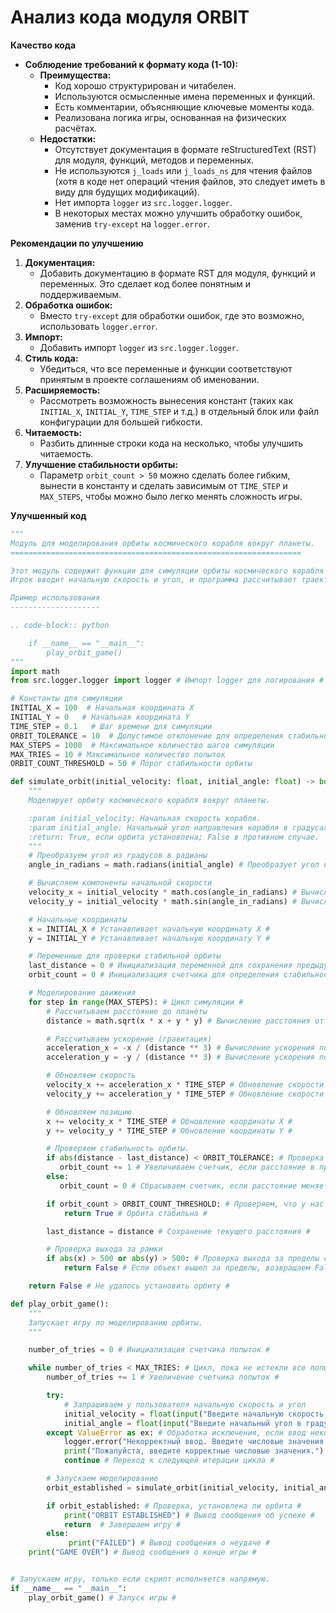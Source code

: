 # Анализ кода модуля ORBIT

**Качество кода**
*   **Соблюдение требований к формату кода (1-10):**
    -   **Преимущества:**
        *   Код хорошо структурирован и читабелен.
        *   Используются осмысленные имена переменных и функций.
        *   Есть комментарии, объясняющие ключевые моменты кода.
        *   Реализована логика игры, основанная на физических расчётах.
    -   **Недостатки:**
        *   Отсутствует документация в формате reStructuredText (RST) для модуля, функций, методов и переменных.
        *   Не используются `j_loads` или `j_loads_ns` для чтения файлов (хотя в коде нет операций чтения файлов, это следует иметь в виду для будущих модификаций).
        *   Нет импорта `logger` из `src.logger.logger`.
        *   В некоторых местах можно улучшить обработку ошибок, заменив `try-except` на `logger.error`.

**Рекомендации по улучшению**

1.  **Документация:**
    *   Добавить документацию в формате RST для модуля, функций и переменных. Это сделает код более понятным и поддерживаемым.
2.  **Обработка ошибок:**
    *   Вместо `try-except` для обработки ошибок, где это возможно, использовать `logger.error`.
3.  **Импорт:**
    *   Добавить импорт `logger` из `src.logger.logger`.
4.  **Стиль кода:**
    *   Убедиться, что все переменные и функции соответствуют принятым в проекте соглашениям об именовании.
5.  **Расширяемость:**
    *   Рассмотреть возможность вынесения констант (таких как `INITIAL_X`, `INITIAL_Y`, `TIME_STEP` и т.д.) в отдельный блок или файл конфигурации для большей гибкости.
6.  **Читаемость:**
    *   Разбить длинные строки кода на несколько, чтобы улучшить читаемость.
7.  **Улучшение стабильности орбиты:**
     *  Параметр `orbit_count > 50` можно сделать более гибким, вынести в константу и сделать зависимым от `TIME_STEP` и `MAX_STEPS`, чтобы можно было легко менять сложность игры.

**Улучшенный код**

```python
"""
Модуль для моделирования орбиты космического корабля вокруг планеты.
=================================================================

Этот модуль содержит функции для симуляции орбиты космического корабля под воздействием гравитации.
Игрок вводит начальную скорость и угол, и программа рассчитывает траекторию полёта корабля.

Пример использования
--------------------

.. code-block:: python

    if __name__ == "__main__":
        play_orbit_game()
"""
import math
from src.logger.logger import logger # Импорт logger для логирования #

# Константы для симуляции
INITIAL_X = 100  # Начальная координата X
INITIAL_Y = 0   # Начальная координата Y
TIME_STEP = 0.1   # Шаг времени для симуляции
ORBIT_TOLERANCE = 10  # Допустимое отклонение для определения стабильной орбиты
MAX_STEPS = 1000  # Максимальное количество шагов симуляции
MAX_TRIES = 10 # Максимальное количество попыток
ORBIT_COUNT_THRESHOLD = 50 # Порог стабильности орбиты

def simulate_orbit(initial_velocity: float, initial_angle: float) -> bool:
    """
    Моделирует орбиту космического корабля вокруг планеты.

    :param initial_velocity: Начальная скорость корабля.
    :param initial_angle: Начальный угол направления корабля в градусах.
    :return: True, если орбита установлена; False в противном случае.
    """
    # Преобразуем угол из градусов в радианы
    angle_in_radians = math.radians(initial_angle) # Преобразует угол в радианы #

    # Вычисляем компоненты начальной скорости
    velocity_x = initial_velocity * math.cos(angle_in_radians) # Вычисляет компоненту скорости по X #
    velocity_y = initial_velocity * math.sin(angle_in_radians) # Вычисляет компоненту скорости по Y #

    # Начальные координаты
    x = INITIAL_X # Устанавливает начальную координату X #
    y = INITIAL_Y # Устанавливает начальную координату Y #

    # Переменные для проверки стабильной орбиты
    last_distance = 0 # Инициализация переменной для сохранения предыдущего расстояния #
    orbit_count = 0 # Инициализация счетчика для определения стабильности орбиты #

    # Моделирование движения
    for step in range(MAX_STEPS): # Цикл симуляции #
        # Рассчитываем расстояние до планеты
        distance = math.sqrt(x * x + y * y) # Вычисление расстояния от объекта до центра планеты #

        # Рассчитываем ускорение (гравитация)
        acceleration_x = -x / (distance ** 3) # Вычисление ускорения по оси X #
        acceleration_y = -y / (distance ** 3) # Вычисление ускорения по оси Y #

        # Обновляем скорость
        velocity_x += acceleration_x * TIME_STEP # Обновление скорости по оси X #
        velocity_y += acceleration_y * TIME_STEP # Обновление скорости по оси Y #

        # Обновляем позицию
        x += velocity_x * TIME_STEP # Обновление координаты X #
        y += velocity_y * TIME_STEP # Обновление координаты Y #

        # Проверяем стабильность орбиты.
        if abs(distance - last_distance) < ORBIT_TOLERANCE: # Проверка стабильности орбиты #
           orbit_count += 1 # Увеличиваем счетчик, если расстояние в пределах допуска #
        else:
           orbit_count = 0 # Сбрасываем счетчик, если расстояние меняется #

        if orbit_count > ORBIT_COUNT_THRESHOLD: # Проверяем, что у нас orbit_count раз подряд расстояние не меняется #
            return True # Орбита стабильна #

        last_distance = distance # Сохранение текущего расстояния #

        # Проверка выхода за рамки
        if abs(x) > 500 or abs(y) > 500: # Проверка выхода за пределы симуляции #
            return False # Если объект вышел за пределы, возвращаем False #

    return False # Не удалось установить орбиту #

def play_orbit_game():
    """
    Запускает игру по моделированию орбиты.
    """

    number_of_tries = 0 # Инициализация счетчика попыток #

    while number_of_tries < MAX_TRIES: # Цикл, пока не истекли все попытки #
        number_of_tries += 1 # Увеличение счетчика попыток #

        try:
            # Запрашиваем у пользователя начальную скорость и угол
            initial_velocity = float(input("Введите начальную скорость (например, 5): ")) # Запрос начальной скорости #
            initial_angle = float(input("Введите начальный угол в градусах (например, 45): ")) # Запрос начального угла #
        except ValueError as ex: # Обработка исключения, если ввод некорректный #
            logger.error("Некорректный ввод. Введите числовые значения.", exc_info=ex) # Логирование ошибки #
            print("Пожалуйста, введите корректные числовые значения.")
            continue # Переход к следующей итерации цикла #

        # Запускаем моделирование
        orbit_established = simulate_orbit(initial_velocity, initial_angle) # Запуск моделирования орбиты #

        if orbit_established: # Проверка, установлена ли орбита #
            print("ORBIT ESTABLISHED") # Вывод сообщения об успехе #
            return  # Завершаем игру #
        else:
             print("FAILED") # Вывод сообщения о неудаче #
    print("GAME OVER") # Вывод сообщения о конце игры #


# Запускаем игру, только если скрипт исполняется напрямую.
if __name__ == "__main__":
    play_orbit_game() # Запуск игры #
```